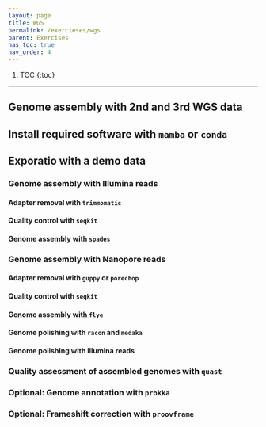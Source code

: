 ```yaml
---
layout: page
title: WGS
permalink: /exercieses/wgs
parent: Exercises
has_toc: true
nav_order: 4
---
```


1. TOC
{:toc}

---
## Genome assembly with 2nd and 3rd WGS data

## Install required software with `mamba` or `conda`

## Exporatio with a demo data

### Genome assembly with Illumina reads

#### Adapter removal with `trimmomatic`

#### Quality control with `seqkit`

#### Genome assembly with `spades`  

### Genome assembly with Nanopore reads

#### Adapter removal with `guppy` or `porechop`

#### Quality control with `seqkit`

#### Genome assembly with `flye`

#### Genome polishing with `racon` and `medaka`

#### Genome polishing with illumina reads

### Quality assessment of assembled genomes with `quast`

### Optional: Genome annotation with `prokka`

### Optional: Frameshift correction with `proovframe`



